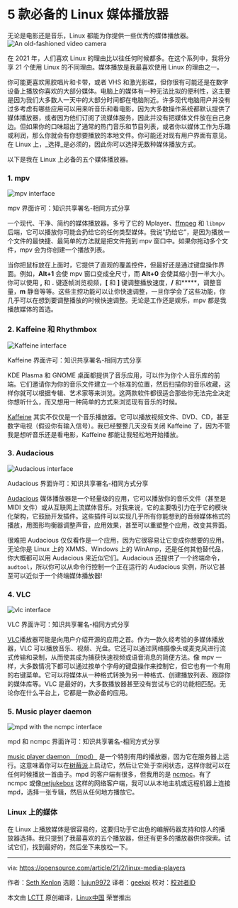 [#]: collector: (lujun9972)
[#]: translator: (geekpi)
[#]: reviewer: ( )
[#]: publisher: ( )
[#]: url: ( )
[#]: subject: (5 must-have Linux media players)
[#]: via: (https://opensource.com/article/21/2/linux-media-players)
[#]: author: (Seth Kenlon https://opensource.com/users/seth)

5 款必备的 Linux 媒体播放器
======
无论是电影还是音乐，Linux 都能为你提供一些优秀的媒体播放器。
![An old-fashioned video camera][1]

在 2021 年，人们喜欢 Linux 的理由比以往任何时候都多。在这个系列中，我将分享 21 个使用 Linux 的不同理由。媒体播放是我最喜欢使用 Linux 的理由之一。

你可能更喜欢黑胶唱片和卡带，或者 VHS 和激光影碟，但你很有可能还是在数字设备上播放你喜欢的大部分媒体。电脑上的媒体有一种无法比拟的便利性，这主要是因为我们大多数人一天中的大部分时间都在电脑附近。许多现代电脑用户并没有过多考虑有哪些应用可以用来听音乐和看电影，因为大多数操作系统都默认提供了媒体播放器，或者因为他们订阅了流媒体服务，因此并没有把媒体文件放在自己身边。但如果你的口味超出了通常的热门音乐和节目列表，或者你以媒体工作为乐趣或利润，那么你就会有你想要播放的本地文件。你可能还对现有用户界面有意见。在 Linux 上，_选择_是必须的，因此你可以选择无数种媒体播放方式。


以下是我在 Linux 上必备的五个媒体播放器。

### 1\. mpv

![mpv interface][2]

mpv 界面许可：知识共享署名-相同方式分享

一个现代、干净、简约的媒体播放器。多亏了它的 Mplayer、[ffmpeg][3] 和 `libmpv` 后端，它可以播放你可能会扔给它的任何类型媒体。我说“扔给它”，是因为播放一个文件的最快捷、最简单的方法就是把文件拖到 mpv 窗口中。如果你拖动多个文件，mpv 会为你创建一个播放列表。

当你把鼠标放在上面时，它提供了直观的覆盖控件，但最好还是通过键盘操作界面。例如，**Alt+1** 会使 mpv 窗口变成全尺寸，而 **Alt+0** 会使其缩小到一半大小。你可以使用 **,** 和 **.** 键逐帧浏览视频，**[** 和 **]** 键调整播放速度，**/** 和*****，调整音量，**m** 静音等等。这些主控功能可以让你快速调整，一旦你学会了这些功能，你几乎可以在想到要调整播放的时候快速调整。无论是工作还是娱乐，mpv 都是我播放媒体的首选。

### 2\. Kaffeine 和 Rhythmbox

![Kaffeine interface][4]

Kaffeine 界面许可：知识共享署名-相同方式分享

KDE Plasma 和 GNOME 桌面都提供了音乐应用，可以作为你个人音乐库的前端。它们邀请你为你的音乐文件建立一个标准的位置，然后扫描你的音乐收藏，这样你就可以根据专辑、艺术家等来浏览。这两款软件都很适合那些你无法完全决定你想听什么，而又想用一种简单的方式来浏览现有音乐的时候。

[Kaffeine][5] 其实不仅仅是一个音乐播放器。它可以播放视频文件、DVD、CD，甚至数字电视（假设你有输入信号）。我已经整整几天没有关闭 Kaffeine 了，因为不管我是想听音乐还是看电影，Kaffeine 都能让我轻松地开始播放。

### 3\. Audacious

![Audacious interface][6]

Audacious 界面许可：知识共享署名-相同方式分享

[Audacious][7] 媒体播放器是一个轻量级的应用，它可以播放你的音乐文件（甚至是 MIDI 文件）或从互联网上流媒体音乐。对我来说，它的主要吸引力在于它的模块化架构，它鼓励开发插件。这些插件可以实现几乎所有你能想到的音频媒体格式的播放，用图形均衡器调整声音，应用效果，甚至可以重塑整个应用，改变其界面。

很难把 Audacious 仅仅看作是一个应用，因为它很容易让它变成你想要的应用。无论你是 Linux 上的 XMMS、Windows 上的 WinAmp，还是任何其他替代品，你大概都可以用 Audacious 来近似它们。Audacious 还提供了一个终端命令，`audtool`，所以你可以从命令行控制一个正在运行的 Audacious 实例，所以它甚至可以近似于一个终端媒体播放器!

### 4\. VLC

![vlc interface][8]

VLC 界面许可：知识共享署名-相同方式分享

[VLC][9]播放器可能是向用户介绍开源的应用之首。作为一款久经考验的多媒体播放器，VLC 可以播放音乐、视频、光盘。它还可以通过网络摄像头或麦克风进行流式传输和录制，从而使其成为捕获快速视频或语音消息的简便方法。像 mpv 一样，大多数情况下都可以通过按单个字母的键盘操作来控制它，但它也有一个有用的右键菜单。它可以将媒体从一种格式转换为另一种格式、创建播放列表、跟踪你的媒体库等。VLC 是最好的，大多数播放器甚至没有尝试与它的功能相匹配。无论你在什么平台上，它都是一款必备的应用。

### 5\. Music player daemon

![mpd with the ncmpc interface][10]

mpd 和 ncmpc 界面许可：知识共享署名-相同方式分享

[music player daemon （mpd）][11] 是一个特别有用的播放器，因为它在服务器上运行。这意味着你可以在[树莓派][12]上启动它，然后让它处于空闲状态，这样你就可以在任何时候播放一首曲子。mpd 的客户端有很多，但我用的是 [ncmpc][13]。有了 ncmpc 或像[netjukebox][14] 这样的网络客户端，我可以从本地主机或远程机器上连接 mpd，选择一张专辑，然后从任何地方播放它。

### Linux 上的媒体

在 Linux 上播放媒体是很容易的，这要归功于它出色的编解码器支持和惊人的播放器选择。我只提到了我最喜欢的五个播放器，但还有更多的播放器供你探索。试试它们，找到最好的，然后坐下来放松一下。

--------------------------------------------------------------------------------

via: https://opensource.com/article/21/2/linux-media-players

作者：[Seth Kenlon][a]
选题：[lujun9972][b]
译者：[geekpi](https://github.com/geekpi)
校对：[校对者ID](https://github.com/校对者ID)

本文由 [LCTT](https://github.com/LCTT/TranslateProject) 原创编译，[Linux中国](https://linux.cn/) 荣誉推出

[a]: https://opensource.com/users/seth
[b]: https://github.com/lujun9972
[1]: https://opensource.com/sites/default/files/styles/image-full-size/public/lead-images/LIFE_film.png?itok=aElrLLrw (An old-fashioned video camera)
[2]: https://opensource.com/sites/default/files/mpv_0.png
[3]: https://opensource.com/article/17/6/ffmpeg-convert-media-file-formats
[4]: https://opensource.com/sites/default/files/kaffeine.png
[5]: https://apps.kde.org/en/kaffeine
[6]: https://opensource.com/sites/default/files/audacious.png
[7]: https://audacious-media-player.org/
[8]: https://opensource.com/sites/default/files/vlc_0.png
[9]: http://videolan.org
[10]: https://opensource.com/sites/default/files/mpd-ncmpc.png
[11]: https://www.musicpd.org/
[12]: https://opensource.com/article/21/1/raspberry-pi-hifi
[13]: https://www.musicpd.org/clients/ncmpc/
[14]: http://www.netjukebox.nl/
